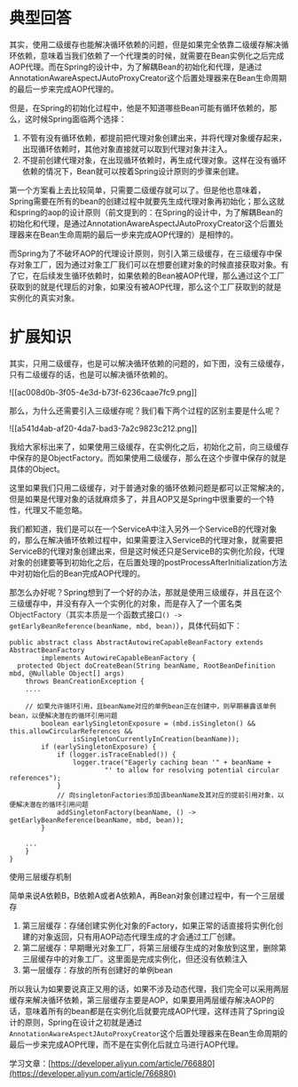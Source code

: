 # 典型回答


其实，使用二级缓存也能解决循环依赖的问题，但是如果完全依靠二级缓存解决循环依赖，意味着当我们依赖了一个代理类的时候，就需要在Bean实例化之后完成AOP代理。而在Spring的设计中，为了解耦Bean的初始化和代理，是通过AnnotationAwareAspectJAutoProxyCreator这个后置处理器来在Bean生命周期的最后一步来完成AOP代理的。



但是，在Spring的初始化过程中，他是不知道哪些Bean可能有循环依赖的，那么，这时候Spring面临两个选择：



1. 不管有没有循环依赖，都提前把代理对象创建出来，并将代理对象缓存起来，出现循环依赖时，其他对象直接就可以取到代理对象并注入。
2. 不提前创建代理对象，在出现循环依赖时，再生成代理对象。这样在没有循环依赖的情况下，Bean就可以按着Spring设计原则的步骤来创建。



第一个方案看上去比较简单，只需要二级缓存就可以了。但是他也意味着，Spring需要在所有的bean的创建过程中就要先生成代理对象再初始化；那么这就和spring的aop的设计原则（前文提到的：在Spring的设计中，为了解耦Bean的初始化和代理，是通过AnnotationAwareAspectJAutoProxyCreator这个后置处理器来在Bean生命周期的最后一步来完成AOP代理的）是相悖的。



而Spring为了不破坏AOP的代理设计原则，则引入第三级缓存，在三级缓存中保存对象工厂，因为通过对象工厂我们可以在想要创建对象的时候直接获取对象。有了它，在后续发生循环依赖时，如果依赖的Bean被AOP代理，那么通过这个工厂获取到的就是代理后的对象，如果没有被AOP代理，那么这个工厂获取到的就是实例化的真实对象。



# 扩展知识


其实，只用二级缓存，也是可以解决循环依赖的问题的，如下图，没有三级缓存，只有二级缓存的话，也是可以解决循环依赖的。



![[ac008d0b-3f05-4e3d-b73f-6236caae7fc9.png]]



那么，为什么还需要引入三级缓存呢？我们看下两个过程的区别主要是什么呢？



![[a541d4ab-af20-4da7-bad3-7a2c9823c212.png]]

我给大家标出来了，如果使用三级缓存，在实例化之后，初始化之前，向三级缓存中保存的是ObjectFactory。而如果使用二级缓存，那么在这个步骤中保存的就是具体的Object。



这里如果我们只用二级缓存，对于普通对象的循环依赖问题是都可以正常解决的，但是如果是代理对象的话就麻烦多了，并且AOP又是Spring中很重要的一个特性，代理又不能忽略。



我们都知道，我们是可以在一个ServiceA中注入另外一个ServiceB的代理对象的，那么在解决循环依赖过程中，如果需要注入ServiceB的代理对象，就需要把ServiceB的代理对象创建出来，但是这时候还只是ServiceB的实例化阶段，代理对象的创建要等到初始化之后，在后置处理的postProcessAfterInitialization方法中对初始化后的Bean完成AOP代理的。



那怎么办好呢？Spring想到了一个好的办法，那就是使用三级缓存，并且在这个三级缓存中，并没有存入一个实例化的对象，而是存入了一个匿名类<font style="color:rgb(51, 51, 51);">ObjectFactory（其实本质是一个</font>函数式接口`() -> getEarlyBeanReference(beanName, mbd, bean)`），具体代码如下：



```plain
public abstract class AbstractAutowireCapableBeanFactory extends AbstractBeanFactory
		implements AutowireCapableBeanFactory {
  protected Object doCreateBean(String beanName, RootBeanDefinition mbd, @Nullable Object[] args)
    throws BeanCreationException {
    ....
    
    // 如果允许循环引用，且beanName对应的单例bean正在创建中，则早期暴露该单例bean，以便解决潜在的循环引用问题
    	boolean earlySingletonExposure = (mbd.isSingleton() && this.allowCircularReferences &&
    			isSingletonCurrentlyInCreation(beanName));
    	if (earlySingletonExposure) {
    		if (logger.isTraceEnabled()) {
    			logger.trace("Eagerly caching bean '" + beanName +
    					"' to allow for resolving potential circular references");
    		}
    		// 向singletonFactories添加该beanName及其对应的提前引用对象，以便解决潜在的循环引用问题
    		addSingletonFactory(beanName, () -> getEarlyBeanReference(beanName, mbd, bean));
    	}
    
    ...
    }
}

```


使用三层缓存机制

简单来说A依赖B，B依赖A或者A依赖A，再Bean对象创建过程中，有一个三层缓存

1. 第三层缓存：存储创建实例化对象的Factory，如果正常的话直接将实例化创建的对象返回，只有用AOP动态代理生成的才会通过工厂创建。
2. 第二层缓存：早期曝光对象工厂，将第三层缓存生成的对象放到这里，删除第三层缓存中的对象工厂。这里面是完成实例化，但还没有依赖注入
3. 第一层缓存：存放的所有创建好的单例bean

所以我认为如果要说真正又用的话，如果不涉及动态代理，我们完全可以采用两层缓存来解决循环依赖，第三层缓存主要是AOP，如果要用两层缓存解决AOP的话，意味着所有的bean都是在实例化后就要完成AOP代理，这样违背了Spring设计的原则，Spring在设计之初就是通过`AnnotationAwareAspectJAutoProxyCreator`这个后置处理器来在Bean生命周期的最后一步来完成AOP代理，而不是在实例化后就立马进行AOP代理。

学习文章：[https://developer.aliyun.com/article/766880](https://developer.aliyun.com/article/766880)